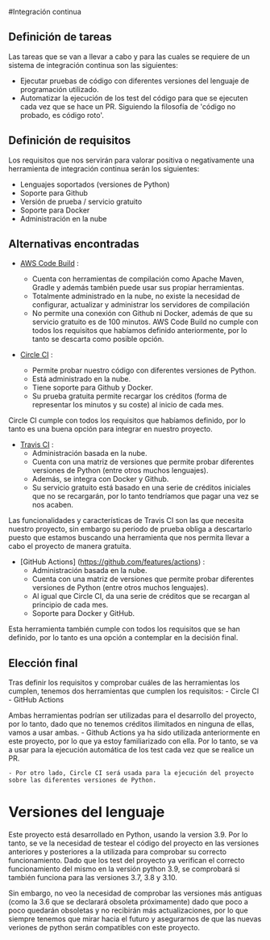 #Integración continua

## Definición de tareas

Las tareas que se van a llevar a cabo y para las cuales se requiere de un sistema de integración continua son las siguientes:
- Ejecutar pruebas de código con diferentes versiones del lenguaje de programación utilizado.
- Automatizar la ejecución de los test del código para que se ejecuten cada vez que se hace un PR. Siguiendo la filosofía de 'código no probado, es código roto'. 

## Definición de requisitos

Los requisitos que nos servirán para valorar positiva o negativamente una herramienta de integración continua serán los siguientes:
- Lenguajes soportados (versiones de Python)
- Soporte para Github
- Versión de prueba / servicio gratuito
- Soporte para Docker
- Administración en la nube


## Alternativas encontradas

- [AWS Code Build](https://docs.aws.amazon.com/codebuild/latest/userguide/welcome.html) : 
    - Cuenta con herramientas de compilación como Apache Maven, Gradle y además también puede usar sus propiar herramientas.
    - Totalmente administrado en la nube, no existe la necesidad de configurar, actualizar y administrar los servidores de compilación
    - No permite una conexión con Github ni Docker, además de que su servicio gratuito es de 100 minutos.
AWS Code Build no cumple con todos los requisitos que habíamos definido anteriormente, por lo tanto se descarta como posible opción.

- [Circle CI](https://circleci.com/docs/) : 
    - Permite probar nuestro código con diferentes versiones de Python.
    - Está administrado en la nube.
    - Tiene soporte para Github y Docker.
    - Su prueba gratuita permite recargar los créditos (forma de representar los minutos y su coste) al inicio de cada mes.

Circle CI cumple con todos los requisitos que habíamos definido, por lo tanto es una buena opción para integrar en nuestro proyecto.

- [Travis CI](https://travis-ci.org/) : 
    - Administración basada en la nube.
    - Cuenta con una matriz de versiones que permite probar diferentes versiones de Python (entre otros muchos lenguajes).
    - Además, se integra con Docker y Github.
    - Su servicio gratuito está basado en una serie de créditos iniciales que no se recargarán, por lo tanto tendríamos que pagar una vez se nos acaben.

Las funcionalidades y características de Travis CI son las que necesita nuestro proyecto, sin embargo su periodo de prueba obliga a descartarlo puesto que estamos buscando una herramienta que nos permita llevar a cabo el proyecto de manera gratuita.

- [GitHub Actions] (https://github.com/features/actions) :
    - Administración basada en la nube.
    - Cuenta con una matriz de versiones que permite probar diferentes versiones de Python (entre otros muchos lenguajes).
    - Al igual que Circle CI, da una serie de créditos que se recargan al principio de cada mes.
    - Soporte para Docker y GitHub.

Esta herramienta también cumple con todos los requisitos que se han definido, por lo tanto es una opción a contemplar en la decisión final.

## Elección final

Tras definir los requisitos y comprobar cuáles de las herramientas los cumplen, tenemos dos herramientas que cumplen los requisitos:
    - Circle CI
    - GitHub Actions

Ambas herramientas podrían ser utilizadas para el desarrollo del proyecto, por lo tanto, dado que no tenemos créditos ilimitados en ninguna de ellas, vamos a usar ambas.
    - Github Actions ya ha sido utilizada anteriormente en este proyecto, por lo que ya estoy familiarizado con ella. Por lo tanto, se va a usar para la ejecución automática de los test cada vez que se realice un PR.

    - Por otro lado, Circle CI será usada para la ejecución del proyecto sobre las diferentes versiones de Python.

# Versiones del lenguaje

Este proyecto está desarrollado en Python, usando la version 3.9.
Por lo tanto, se ve la necesidad de testear el código del proyecto en las versiones anteriores y posteriores a la utilizada para comprobar su correcto funcionamiento.
Dado que los test del proyecto ya verifican el correcto funcionamiento del mismo en la versión python 3.9, se comprobará si también funciona para las versiones 3.7, 3.8 y 3.10.

Sin embargo, no veo la necesidad de comprobar las versiones más antiguas (como la 3.6 que se declarará obsoleta próximamente) dado que poco a poco quedarán obsoletas y no recibirán más actualizaciones, por lo que siempre tenemos que mirar hacia el futuro y asegurarnos de que las nuevas veriones de python serán compatibles con este proyecto.